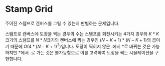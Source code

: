 # Stamp Grid

주어진 스탬프로 캔버스를 그릴 수 있는지 판별하는 문제입니다.

스탬프로 캔버스에 도장을 찍는 경우의 수는 스탬프를 회전시키는 $4$가지 경우와 $K * K$크기의 스탬프를 $N * N$크기의 캔버스에 찍는 경우인 $(N - K + 1) * (N - K + 1)$의 곱이기 때문에 $O(4 * (N - K + 1)^2)$입니다.
도장이 찍히지 않은 .에서 *로 바뀌는 것은 가능하지만 *에서 .로 가는 것은 불가능함으로 이를 고려하여 도장을 찍는 시뮬레이션을 구현합니다.
